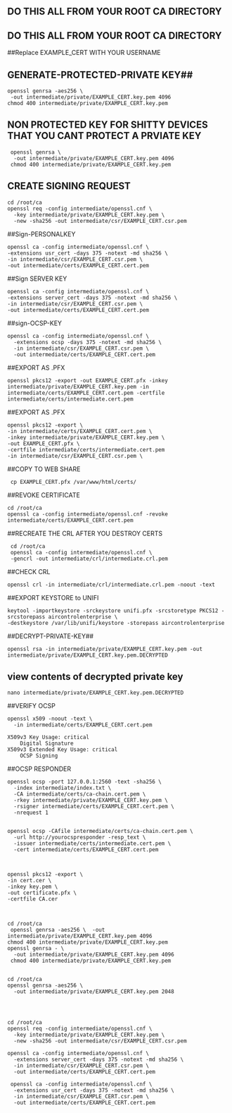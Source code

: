 ## DO THIS ALL FROM YOUR ROOT CA DIRECTORY
## DO THIS ALL FROM YOUR ROOT CA DIRECTORY
##Replace EXAMPLE_CERT WITH YOUR USERNAME



## GENERATE-PROTECTED-PRIVATE KEY##
```
openssl genrsa -aes256 \
 -out intermediate/private/EXAMPLE_CERT.key.pem 4096
chmod 400 intermediate/private/EXAMPLE_CERT.key.pem
```

## NON PROTECTED KEY FOR SHITTY DEVICES THAT YOU CANT PROTECT A PRVIATE KEY

     openssl genrsa \
      -out intermediate/private/EXAMPLE_CERT.key.pem 4096
     chmod 400 intermediate/private/EXAMPLE_CERT.key.pem

## CREATE SIGNING REQUEST

    cd /root/ca
	openssl req -config intermediate/openssl.cnf \
      -key intermediate/private/EXAMPLE_CERT.key.pem \
      -new -sha256 -out intermediate/csr/EXAMPLE_CERT.csr.pem

##Sign-PERSONALKEY

    openssl ca -config intermediate/openssl.cnf \
    -extensions usr_cert -days 375 -notext -md sha256 \
    -in intermediate/csr/EXAMPLE_CERT.csr.pem \
    -out intermediate/certs/EXAMPLE_CERT.cert.pem

##Sign SERVER KEY

	openssl ca -config intermediate/openssl.cnf \
    -extensions server_cert -days 375 -notext -md sha256 \
    -in intermediate/csr/EXAMPLE_CERT.csr.pem \
    -out intermediate/certs/EXAMPLE_CERT.cert.pem

##sign-OCSP-KEY

    openssl ca -config intermediate/openssl.cnf \
      -extensions ocsp -days 375 -notext -md sha256 \
      -in intermediate/csr/EXAMPLE_CERT.csr.pem \
      -out intermediate/certs/EXAMPLE_CERT.cert.pem

##EXPORT AS .PFX

    openssl pkcs12 -export -out EXAMPLE_CERT.pfx -inkey intermediate/private/EXAMPLE_CERT.key.pem -in intermediate/certs/EXAMPLE_CERT.cert.pem -certfile intermediate/certs/intermediate.cert.pem

##EXPORT AS .PFX

    openssl pkcs12 -export \
    -in intermediate/certs/EXAMPLE_CERT.cert.pem \
    -inkey intermediate/private/EXAMPLE_CERT.key.pem \
    -out EXAMPLE_CERT.pfx \
    -certfile intermediate/certs/intermediate.cert.pem
    -in intermediate/csr/EXAMPLE_CERT.csr.pem \

##COPY TO WEB SHARE

     cp EXAMPLE_CERT.pfx /var/www/html/certs/

##REVOKE CERTIFICATE

	cd /root/ca
	openssl ca -config intermediate/openssl.cnf -revoke intermediate/certs/EXAMPLE_CERT.cert.pem


##RECREATE THE CRL AFTER YOU DESTROY CERTS

     cd /root/ca
	 openssl ca -config intermediate/openssl.cnf \
     -gencrl -out intermediate/crl/intermediate.crl.pem



##CHECK CRL

    openssl crl -in intermediate/crl/intermediate.crl.pem -noout -text

##EXPORT KEYSTORE to UNIFI

    keytool -importkeystore -srckeystore unifi.pfx -srcstoretype PKCS12 -srcstorepass aircontrolenterprise \
    -destkeystore /var/lib/unifi/keystore -storepass aircontrolenterprise

##DECRYPT-PRIVATE-KEY##

    openssl rsa -in intermediate/private/EXAMPLE_CERT.key.pem -out intermediate/private/EXAMPLE_CERT.key.pem.DECRYPTED

## view contents of decrypted private key

    nano intermediate/private/EXAMPLE_CERT.key.pem.DECRYPTED

##VERIFY OCSP

    openssl x509 -noout -text \
      -in intermediate/certs/EXAMPLE_CERT.cert.pem

    X509v3 Key Usage: critical
        Digital Signature
    X509v3 Extended Key Usage: critical
        OCSP Signing

##OCSP RESPONDER
    
    openssl ocsp -port 127.0.0.1:2560 -text -sha256 \
      -index intermediate/index.txt \
      -CA intermediate/certs/ca-chain.cert.pem \
      -rkey intermediate/private/EXAMPLE_CERT.key.pem \
      -rsigner intermediate/certs/EXAMPLE_CERT.cert.pem \
      -nrequest 1


    openssl ocsp -CAfile intermediate/certs/ca-chain.cert.pem \
      -url http://yourocspresponder -resp_text \
      -issuer intermediate/certs/intermediate.cert.pem \
      -cert intermediate/certs/EXAMPLE_CERT.cert.pem



    openssl pkcs12 -export \
	-in cert.cer \
	-inkey key.pem \
	-out certificate.pfx \
	-certfile CA.cer



    cd /root/ca
     openssl genrsa -aes256 \  -out intermediate/private/EXAMPLE_CERT.key.pem 4096
    chmod 400 intermediate/private/EXAMPLE_CERT.key.pem
    openssl genrsa - \
      -out intermediate/private/EXAMPLE_CERT.key.pem 4096
     chmod 400 intermediate/private/EXAMPLE_CERT.key.pem


    cd /root/ca
    openssl genrsa -aes256 \
      -out intermediate/private/EXAMPLE_CERT.key.pem 2048




    cd /root/ca
    openssl req -config intermediate/openssl.cnf \
      -key intermediate/private/EXAMPLE_CERT.key.pem \
      -new -sha256 -out intermediate/csr/EXAMPLE_CERT.csr.pem

    openssl ca -config intermediate/openssl.cnf \
      -extensions server_cert -days 375 -notext -md sha256 \
      -in intermediate/csr/EXAMPLE_CERT.csr.pem \
      -out intermediate/certs/EXAMPLE_CERT.cert.pem

     openssl ca -config intermediate/openssl.cnf \
      -extensions usr_cert -days 375 -notext -md sha256 \
      -in intermediate/csr/EXAMPLE_CERT.csr.pem \
      -out intermediate/certs/EXAMPLE_CERT.cert.pem
